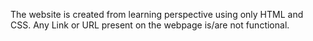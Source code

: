 The website is created from learning perspective using only HTML and CSS.
Any Link or URL present on the webpage is/are not functional.

